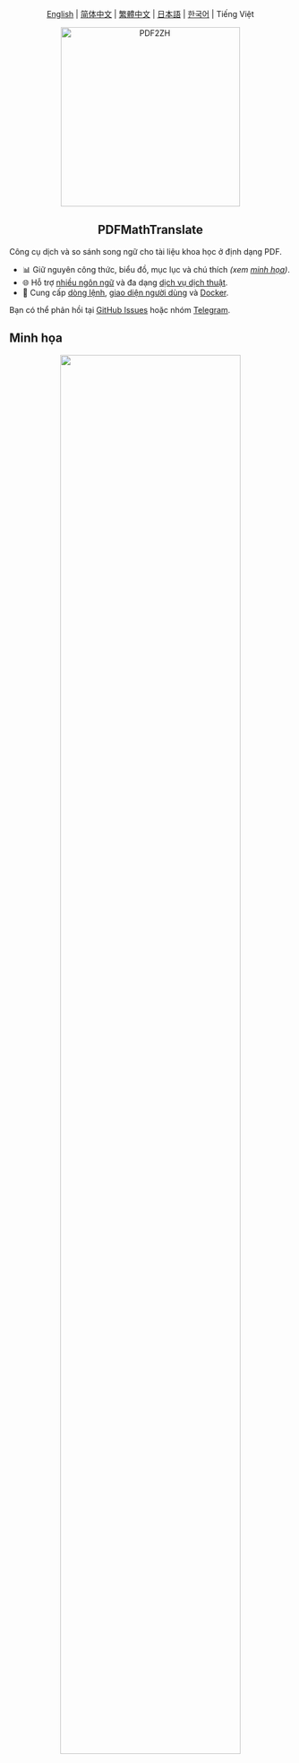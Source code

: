 <div align="center">

[English](../README.md) | [简体中文](README_zh-CN.md) | [繁體中文](README_zh-TW.md) | [日本語](README_ja-JP.md) | [한국어](README_ko-KR.md) | Tiếng Việt

<img src="./images/banner.png" width="320px"  alt="PDF2ZH"/>

<h2 id="title">PDFMathTranslate</h2>

</div>

Công cụ dịch và so sánh song ngữ cho tài liệu khoa học ở định dạng PDF.

- 📊 Giữ nguyên công thức, biểu đồ, mục lục và chú thích *(xem [minh họa](#preview))*.
- 🌐 Hỗ trợ [nhiều ngôn ngữ](#language) và đa dạng [dịch vụ dịch thuật](#services).
- 🤖 Cung cấp [dòng lệnh](#usage), [giao diện người dùng](#gui) và [Docker](#docker).

Bạn có thể phản hồi tại [GitHub Issues](https://github.com/Byaidu/PDFMathTranslate/issues) hoặc nhóm [Telegram](https://t.me/+Z9_SgnxmsmA5NzBl).

<h2 id="preview">Minh họa</h2>

<div align="center">
<img src="./images/preview.gif" width="80%"/>
</div>

